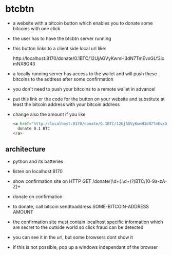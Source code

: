 # btcbtn

* a website with a bitcoin button which enables you to donate some bitcoins
  with one click
* the user has to have the btcbtn server running
* this button links to a client side local url like:

    http://localhost:8170/donate/0.1BTC/12UjAGVyKwmH3dN7TmEvxGLf3iomNX8G43

* a locally running server has access to the wallet and will push these bitcoins
  to the address after some confirmation
* you don't need to push your bitcoins to a remote wallet in advance!
* put this link or the code for the button on your website and substitute
  at least the bitcoin address with your bitcoin address
* change also the amount if you like

    ```html
    <a href="http://localhost:8170/donate/0.1BTC/12UjAGVyKwmH3dN7TmEvxGLf3iomNX8G43">
      donate 0.1 BTC
    </a>
    ```

## architecture

* python and its batteries

* listen on localhost:8170
* show confirmation site on HTTP GET /donate/(\d+(.\d+)?)BTC/[0-9a-zA-Z]+
* donate on confirmation
* to donate, call bitcoin sendtoaddress SOME-BITCOIN-ADDRESS AMOUNT

* the confirmation site must contain localhost specific information which are
  secret to the outside world so click fraud can be detected
* you can see it in the url, but some browsers dont show it
* if this is not possible, pop up a windows independant of the browser

